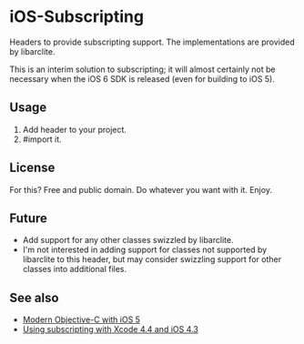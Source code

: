 # iOS-Subscripting #

Headers to provide subscripting support. The implementations are provided by libarclite.

This is an interim solution to subscripting; it will almost certainly not be necessary when the iOS 6 SDK is released (even for building to iOS 5).

## Usage ##
1. Add header to your project.
2. #import it.

## License ##
For this? Free and public domain. Do whatever you want with it. Enjoy.

## Future ##
* Add support for any other classes swizzled by libarclite.
* I'm not interested in adding support for classes not supported by libarclite to this header, but may consider swizzling support for other classes into additional files.

## See also ##
* [Modern Objective-C with iOS 5](http://tewha.net/2012/08/modern-objective-c-with-ios-5/)
* [Using subscripting with Xcode 4.4 and iOS 4.3](http://petersteinberger.com/blog/2012/using-subscripting-with-Xcode-4_4-and-iOS-4_3/)
